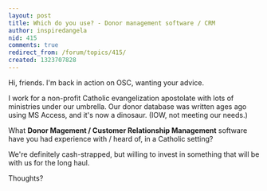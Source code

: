 ```yaml
---
layout: post
title: Which do you use? - Donor management software / CRM
author: inspiredangela
nid: 415
comments: true
redirect_from: /forum/topics/415/
created: 1323707828
---
```

Hi, friends. I'm back in action on OSC, wanting your advice.

I work for a non-profit Catholic evangelization apostolate with lots of ministries under our umbrella. Our donor database was written ages ago using MS Access, and it's now a dinosaur. (IOW, not meeting our needs.)

What <strong>Donor Magement / Customer Relationship Management</strong> software have you had experience with / heard of, in a Catholic setting?

We're definitely cash-strapped, but willing to invest in something that will be with us for the long haul.

Thoughts?
